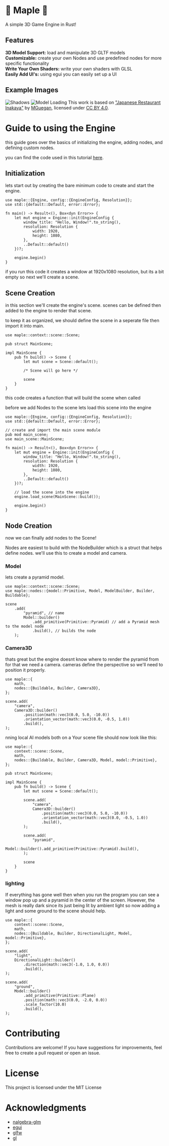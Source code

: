 # 🍁 Maple 🍁

A simple 3D Game Engine in Rust!

## Features

**3D Model Support:** load and manipulate 3D GLTF models\
**Customizable:** create your own Nodes and use predefined nodes for more specific functionality\
**Write Your Own Shaders:** write your own shaders with GLSL\
**Easily Add UI's:** using egui you can easily set up a UI

## Example Images

![Shadows](https://raw.githubusercontent.com/ToothlessBrush/maple/main/images/Shadows.png)
![Model Loading](https://raw.githubusercontent.com/ToothlessBrush/maple/main/images/Model_Loading.png)
This work is based on ["Japanese Restaurant Inakaya"](https://sketchfab.com/3d-models/japanese-restaurant-inakaya-97594e92c418491ab7f032ed2abbf596) by [MGuegan](https://sketchfab.com/MGuegan), licensed under [CC BY 4.0](https://creativecommons.org/licenses/by/4.0/).

# Guide to using the Engine

this guide goes over the basics of initializing the engine, adding nodes, and defining custom nodes.

you can find the code used in this tutorial [here](https://github.com/ToothlessBrush/maple/tree/main/examples/tutorial).

## Initialization

lets start out by creating the bare minimum code to create and start the engine.
```rust,ignore
use maple::{Engine, config::{EngineConfig, Resolution}};
use std::{default::Default, error::Error};

fn main() -> Result<(), Box<dyn Error>> {
    let mut engine = Engine::init(EngineConfig {
        window_title: "Hello, Window!".to_string(),
        resolution: Resolution {
            width: 1920,
            height: 1080,
        },
        ..Default::default()
    })?;

    engine.begin()
}
```

if you run this code it creates a window at 1920x1080 resolution, but its a bit empty so next we'll create a scene.

## Scene Creation

in this section we'll create the engine's scene. scenes can be defined then added to the engine to render that scene.

to keep it as organized, we should define the scene in a seperate file then import it into main.

```rust,ignore 
use maple::context::scene::Scene;

pub struct MainScene;

impl MainScene {
    pub fn build() -> Scene {
        let mut scene = Scene::default();
        
        /* Scene will go here */

        scene
    }
}
```

this code creates a function that will build the scene when called

before we add Nodes to the scene lets load this scene into the engine

```rust,ignore 
use maple::{Engine, config::{EngineConfig, Resolution}};
use std::{default::Default, error::Error};

// create and import the main scene module
pub mod main_scene;
use main_scene::MainScene;

fn main() -> Result<(), Box<dyn Error>> {
    let mut engine = Engine::init(EngineConfig {
        window_title: "Hello, Window!".to_string(),
        resolution: Resolution {
            width: 1920,
            height: 1080,
        },
        ..Default::default()
    })?;

    // load the scene into the engine
    engine.load_scene(MainScene::build());

    engine.begin()
}
```

## Node Creation

now we can finally add nodes to the Scene!

Nodes are easiest to build with the NodeBuilder which is a struct that helps define nodes. we'll use this to create a model and camera.

### Model

lets create a pyramid model.

```rust,ignore 
use maple::context::scene::Scene;
use maple::nodes::{model::Primitive, Model, ModelBuilder, Builder, Buildable};

scene
    .add(
        "pyramid", // name
        Model::builder()
            .add_primitive(Primitive::Pyramid) // add a Pyramid mesh to the model node
            .build(), // builds the node
    );
```
### Camera3D

thats great but the engine doesnt know where to render the pyramid from for that we need a camera. cameras define the perspective so we'll need to position it properly.

```rust,ignore 
use maple::{
    math,
    nodes::{Buildable, Builder, Camera3D},
};

scene.add(
    "camera",
    Camera3D::builder()
        .position(math::vec3(0.0, 5.0, -10.0))
        .orientation_vector(math::vec3(0.0, -0.5, 1.0))
        .build(),
);

```
nning local AI models both on a 
Your scene file should now look like this:

```rust,ignore
use maple::{
    context::scene::Scene,
    math,
    nodes::{Buildable, Builder, Camera3D, Model, model::Primitive},
};

pub struct MainScene;

impl MainScene {
    pub fn build() -> Scene {
        let mut scene = Scene::default();

        scene.add(
            "camera",
            Camera3D::builder()
                .position(math::vec3(0.0, 5.0, -10.0))
                .orientation_vector(math::vec3(0.0, -0.5, 1.0))
                .build(),
        );

        scene.add(
            "pyramid",
            Model::builder().add_primitive(Primitive::Pyramid).build(),
        );

        scene
    }
}
```

### lighting

If everything has gone well then when you run the program you can see a window pop up and a pyramid in the center of the screen. However, the mesh is really dark since its just being lit by ambient light so now adding a light and some ground to the scene should help.

```rust,ignore
use maple::{
    context::scene::Scene,
    math,
    nodes::{Buildable, Builder, DirectionalLight, Model, model::Primitive},
};

scene.add(
    "light",
    DirectionalLight::builder()
        .direction(math::vec3(-1.0, 1.0, 0.0))
        .build(),
);

scene.add(
    "ground",
    Model::builder()
        .add_primitive(Primitive::Plane)
        .position(math::vec3(0.0, -2.0, 0.0))
        .scale_factor(10.0)
        .build(),
);
```

# Contributing

Contributions are welcome! If you have suggestions for improvements, feel free to create a pull request or open an issue.

# License

This project is licensed under the MIT License

# Acknowledgments

-   [nalgebra-glm](https://crates.io/crates/nalgebra-glm)
-   [egui](https://crates.io/crates/egui)
-   [glfw](https://crates.io/crates/glfw)
-   [gl](https://crates.io/crates/gl)
